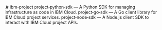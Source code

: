 .# ibm-project
project‑python‑sdk — A Python SDK for managing infrastructure as code in IBM Cloud. 
project‑go‑sdk — A Go client library for IBM Cloud project services. 
project‑node‑sdk — A Node.js client SDK to interact with IBM Cloud project APIs. 
